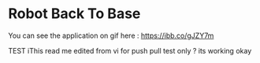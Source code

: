 # Robot Back To Base
You can see the application on gif here : https://ibb.co/gJZY7m

TEST
iThis read me edited from vi 
for push pull test only 
?
its working okay
